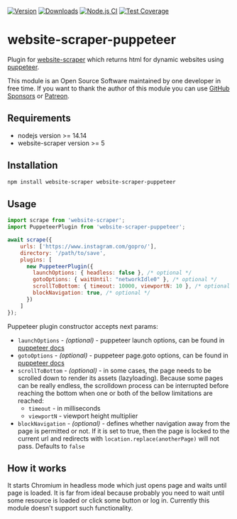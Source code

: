 [![Version](https://img.shields.io/npm/v/website-scraper-puppeteer.svg?style=flat)](https://www.npmjs.org/package/website-scraper-puppeteer)
[![Downloads](https://img.shields.io/npm/dm/website-scraper-puppeteer.svg?style=flat)](https://www.npmjs.org/package/website-scraper-puppeteer)
[![Node.js CI](https://github.com/website-scraper/website-scraper-puppeteer/actions/workflows/node.js.yml/badge.svg)](https://github.com/website-scraper/website-scraper-puppeteer)
[![Test Coverage](https://codeclimate.com/github/website-scraper/website-scraper-puppeteer/badges/coverage.svg)](https://codeclimate.com/github/website-scraper/website-scraper-puppeteer/coverage)

# website-scraper-puppeteer
Plugin for [website-scraper](https://github.com/website-scraper/node-website-scraper) which returns html for dynamic websites using [puppeteer](https://github.com/puppeteer/puppeteer).

This module is an Open Source Software maintained by one developer in free time. If you want to thank the author of this module you can use [GitHub Sponsors](https://github.com/sponsors/s0ph1e) or [Patreon](https://www.patreon.com/s0ph1e).

## Requirements
* nodejs version >= 14.14
* website-scraper version >= 5

## Installation
```sh
npm install website-scraper website-scraper-puppeteer
```

## Usage
```javascript
import scrape from 'website-scraper';
import PuppeteerPlugin from 'website-scraper-puppeteer';

await scrape({
    urls: ['https://www.instagram.com/gopro/'],
    directory: '/path/to/save',
    plugins: [ 
      new PuppeteerPlugin({
        launchOptions: { headless: false }, /* optional */
        gotoOptions: { waitUntil: "networkIdle0" }, /* optional */
        scrollToBottom: { timeout: 10000, viewportN: 10 }, /* optional */
        blockNavigation: true, /* optional */
      })
    ]
});
```
Puppeteer plugin constructor accepts next params:
* `launchOptions` - *(optional)* - puppeteer launch options, can be found in [puppeteer docs](https://github.com/puppeteer/puppeteer/blob/v13.0.1/docs/api.md#puppeteerlaunchoptions)
* `gotoOptions` - *(optional)* - puppeteer page.goto options, can be found in [puppeteer docs](https://github.com/puppeteer/puppeteer/blob/v13.0.1/docs/api.md#framegotourl-options)
* `scrollToBottom` - *(optional)* - in some cases, the page needs to be scrolled down to render its assets (lazyloading). Because some pages can be really endless, the scrolldown process can be interrupted before reaching the bottom when one or both of the bellow limitations are reached:
    * `timeout` - in milliseconds
    * `viewportN` - viewport height multiplier
* `blockNavigation` - *(optional)* - defines whether navigation away from the page is permitted or not. If it is set to true, then the page is locked to the current url and redirects with `location.replace(anotherPage)` will not pass. Defaults to `false`

## How it works
It starts Chromium in headless mode which just opens page and waits until page is loaded.
It is far from ideal because probably you need to wait until some resource is loaded or click some button or log in. Currently this module doesn't support such functionality.
